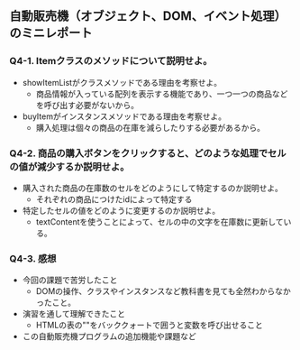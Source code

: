 ## 自動販売機（オブジェクト、DOM、イベント処理）のミニレポート
### Q4-1. Itemクラスのメソッドについて説明せよ。
* showItemListがクラスメソッドである理由を考察せよ。
  * 商品情報が入っている配列を表示する機能であり、一つ一つの商品などを呼び出す必要がないから。
* buyItemがインスタンスメソッドである理由を考察せよ。
  * 購入処理は個々の商品の在庫を減らしたりする必要があるから。
### Q4-2. 商品の購入ボタンをクリックすると、どのような処理でセルの値が減少するか説明せよ。
* 購入された商品の在庫数のセルをどのようにして特定するのか説明せよ。
  * それぞれの商品につけたidによって特定する
* 特定したセルの値をどのように変更するのか説明せよ。
  * textContentを使うことによって、セルの中の文字を在庫数に更新している。
### Q4-3. 感想
* 今回の課題で苦労したこと
  * DOMの操作、クラスやインスタンスなど教科書を見ても全然わからなかったこと。
* 演習を通して理解できたこと
  * HTMLの表の"<td>"をバッククォートで囲うと変数を呼び出せること
* この自動販売機プログラムの追加機能や課題など
